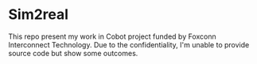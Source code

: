 # Sim2real
This repo present my work in Cobot project funded by Foxconn Interconnect Technology. Due to the confidentiality, I'm unable to provide source code but show some outcomes.
